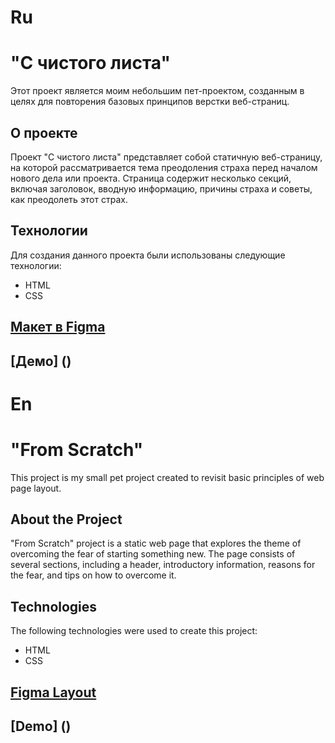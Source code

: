 # Ru

# "С чистого листа"

Этот проект является моим небольшим пет-проектом, созданным в целях для повторения базовых принципов верстки веб-страниц.

## О проекте

Проект "С чистого листа" представляет собой статичную веб-страницу, на которой рассматривается тема преодоления страха перед началом нового дела или проекта. Страница содержит несколько секций, включая заголовок, вводную информацию, причины страха и советы, как преодолеть этот страх.

## Технологии

Для создания данного проекта были использованы следующие технологии:

- HTML
- CSS

## [Макет в Figma](https://www.figma.com/file/NYfnJOdop70AyaAoEg9iBH/%231-С-чистого-листа-(Copy)?type=design&node-id=0-1&mode=design&t=h3gdnm9tVOIdfOfK-0)

## [Демо] ()

# En

# "From Scratch"

This project is my small pet project created to revisit basic principles of web page layout.

## About the Project

"From Scratch" project is a static web page that explores the theme of overcoming the fear of starting something new. The page consists of several sections, including a header, introductory information, reasons for the fear, and tips on how to overcome it.

## Technologies

The following technologies were used to create this project:

- HTML
- CSS

## [Figma Layout](https://www.figma.com/file/NYfnJOdop70AyaAoEg9iBH/%231-С-чистого-листа-(Copy)?type=design&node-id=0-1&mode=design&t=h3gdnm9tVOIdfOfK-0)

## [Demo] ()
